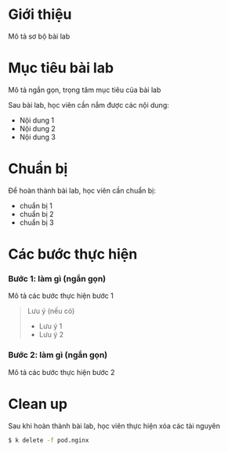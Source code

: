 # Giới thiệu

Mô tả sơ bộ bài lab

# Mục tiêu bài lab

Mô tả ngắn gọn, trọng tâm mục tiêu của bài lab

Sau bài lab, học viên cần nắm được các nội dung:
- Nội dung 1
- Nội dung 2
- Nội dung 3

# Chuẩn bị

Để hoàn thành bài lab, học viên cần chuẩn bị:
- chuẩn bị 1
- chuẩn bị 2
- chuẩn bị 3

# Các bước thực hiện

### Bước 1: làm gì (ngắn gọn)

Mô tả các bước thực hiện bước 1

> Lưu ý (nếu có)
> - Lưu ý 1
> - Lưu ý 2

### Bước 2: làm gì (ngắn gọn)

Mô tả các bước thực hiện bước 2


# Clean up

Sau khi hoàn thành bài lab, học viên thực hiện xóa các tài nguyên

```bash
$ k delete -f pod.nginx
```
